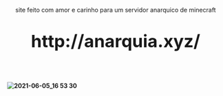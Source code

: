 <p align="center">site feito com amor e carinho para um servidor anarquico de minecraft<br></p>

<p style="font-size: 40px" align="center"><b>http://anarquia.xyz/<b></p>
<br>

![2021-06-05_16 53 30](https://user-images.githubusercontent.com/52261424/121442915-ea4fac00-c962-11eb-83bc-66e1c9b269df.png)


